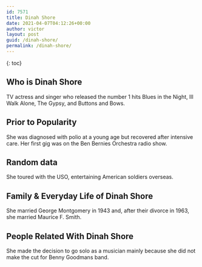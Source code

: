 ```yaml
---
id: 7571
title: Dinah Shore
date: 2021-04-07T04:12:26+00:00
author: victor
layout: post
guid: /dinah-shore/
permalink: /dinah-shore/
---
```



{: toc}


## Who is Dinah Shore



TV actress and singer who released the number 1 hits Blues in the Night, Ill Walk Alone, The Gypsy, and Buttons and Bows.

                
                
                
## Prior to Popularity



She was diagnosed with polio at a young age but recovered after intensive care. Her first gig was on the Ben Bernies Orchestra radio show.

                
                
                
## Random data



She toured with the USO, entertaining American soldiers overseas.

                
                
                
## Family & Everyday Life of Dinah Shore



She married George Montgomery in 1943 and, after their divorce in 1963, she married Maurice F. Smith.

                
                
                
## People Related With Dinah Shore



She made the decision to go solo as a musician mainly because she did not make the cut for Benny Goodmans band.

                
              
            
          
          
          